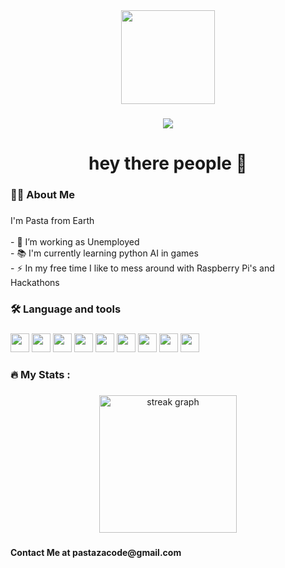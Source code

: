 <div align="center">
  <img height="150" src="https://media.giphy.com/media/M9gbBd9nbDrOTu1Mqx/giphy.gif"  />
</div>

###

<div align="center">
  <img src="https://visitor-badge.laobi.icu/badge?page_id=maurodesouza.maurodesouza&"  />
</div>

###

<h1 align="center">hey there people 👋</h1>

###

<h3 align="left">👩‍💻  About Me</h3>

###

<p align="left">I'm Pasta from Earth <br><br>- 🔭 I’m working as Unemployed <br>- 📚 I'm currently learning python AI in games<br>- ⚡ In my free time I like to mess around with Raspberry Pi's and Hackathons</p>

###

<h3 align="left">🛠 Language and tools</h3>

###

<div align="left">

  <img src="https://cdn.jsdelivr.net/gh/devicons/devicon@latest/icons/git/git-original.svg" height="30"/>   

  <img src="https://cdn.jsdelivr.net/gh/devicons/devicon@latest/icons/github/github-original.svg" height="30"/>    
          
  <img src="https://cdn.jsdelivr.net/gh/devicons/devicon@latest/icons/archlinux/archlinux-original.svg" height="30" />
  
  <img src="https://cdn.jsdelivr.net/gh/devicons/devicon@latest/icons/godot/godot-original.svg" height="30" />
  
  <img src="https://cdn.jsdelivr.net/gh/devicons/devicon@latest/icons/neovim/neovim-original.svg" height="30" />
 
  <img src="https://cdn.jsdelivr.net/gh/devicons/devicon@latest/icons/linux/linux-original.svg" height="30"/>

  <img src="https://cdn.jsdelivr.net/gh/devicons/devicon@latest/icons/python/python-original.svg" height="30"/>
  
  <img src="https://cdn.jsdelivr.net/gh/devicons/devicon@latest/icons/raspberrypi/raspberrypi-original.svg" height="30"/>

  <img src="https://cdn.jsdelivr.net/gh/devicons/devicon@latest/icons/slack/slack-original.svg" height="30"/>
  
###

<h3 align="left">🔥   My Stats :</h3>

###

<div align="center">
  <img src="https://streak-stats.demolab.com?user=Pastaza&locale=en&mode=daily&theme=dark&hide_border=false&border_radius=5&order=3" height="220" alt="streak graph"  />
</div>

###

<h4>Contact Me at pastazacode@gmail.com</h4>
